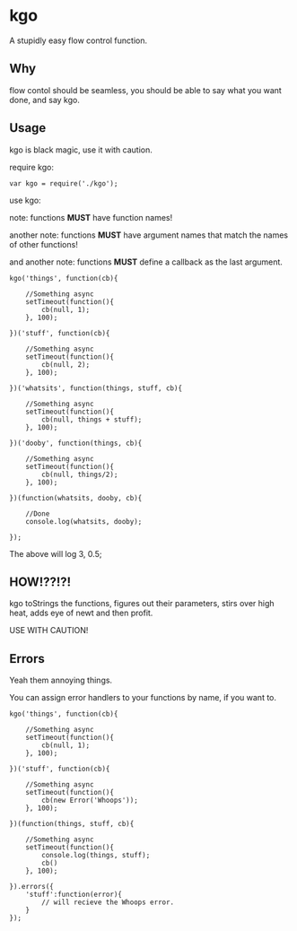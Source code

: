 kgo
===

A stupidly easy flow control function.

## Why

flow contol should be seamless, you should be able to say what you want done, and say kgo.

## Usage

kgo is black magic, use it with caution.

require kgo:

    var kgo = require('./kgo');

use kgo:

note: functions ****MUST**** have function names!

another note: functions ****MUST**** have argument names that match the names of other functions!

and another note: functions ****MUST**** define a callback as the last argument.

    kgo('things', function(cb){

        //Something async
        setTimeout(function(){
            cb(null, 1);
        }, 100);

    })('stuff', function(cb){

        //Something async
        setTimeout(function(){
            cb(null, 2);
        }, 100);

    })('whatsits', function(things, stuff, cb){

        //Something async
        setTimeout(function(){
            cb(null, things + stuff);
        }, 100);

    })('dooby', function(things, cb){

        //Something async
        setTimeout(function(){
            cb(null, things/2);
        }, 100);

    })(function(whatsits, dooby, cb){

        //Done
        console.log(whatsits, dooby);

    });

The above will log 3, 0.5;

## HOW!??!?!

kgo toStrings the functions, figures out their parameters, stirs over high heat, adds eye of newt and then profit.

USE WITH CAUTION!

## Errors

Yeah them annoying things.

You can assign error handlers to your functions by name, if you want to.

    kgo('things', function(cb){

        //Something async
        setTimeout(function(){
            cb(null, 1);
        }, 100);

    })('stuff', function(cb){

        //Something async
        setTimeout(function(){
            cb(new Error('Whoops'));
        }, 100);

    })(function(things, stuff, cb){

        //Something async
        setTimeout(function(){
            console.log(things, stuff);
            cb()
        }, 100);

    }).errors({
        'stuff':function(error){
            // will recieve the Whoops error.
        }
    });